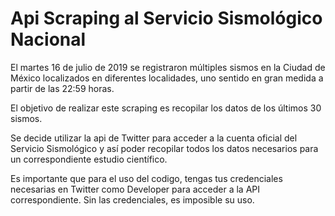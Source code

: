 # Api Scraping al Servicio Sismológico Nacional

El martes 16 de julio de 2019 se registraron múltiples sismos en la Ciudad de México localizados en diferentes
localidades, uno sentido en gran medida a partir de las 22:59 horas.

El objetivo de realizar este scraping es recopilar los datos de los últimos 30 sismos. 

Se decide utilizar la api de Twitter para acceder a la cuenta oficial del Servicio Sismológico y así poder
recopilar todos los datos necesarios para un correspondiente estudio científico. 

Es importante que para el uso del codigo, tengas tus credenciales necesarias en Twitter como Developer
para acceder a la API correspondiente. Sin las credenciales, es imposible su uso.

